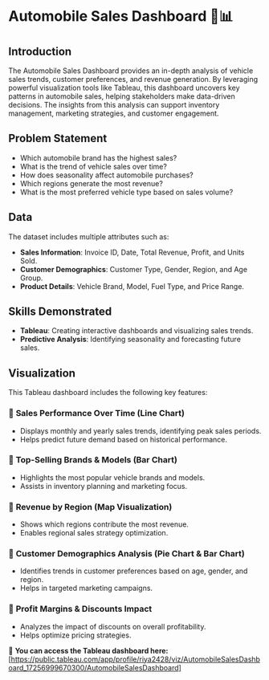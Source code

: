 # Automobile Sales Dashboard 🚗📊

## Introduction
The Automobile Sales Dashboard provides an in-depth analysis of vehicle sales trends, customer preferences, and revenue generation. By leveraging powerful visualization tools like Tableau, this dashboard uncovers key patterns in automobile sales, helping stakeholders make data-driven decisions. The insights from this analysis can support inventory management, marketing strategies, and customer engagement.

## Problem Statement
- Which automobile brand has the highest sales?
- What is the trend of vehicle sales over time?
- How does seasonality affect automobile purchases?
- Which regions generate the most revenue?
- What is the most preferred vehicle type based on sales volume?

## Data
The dataset includes multiple attributes such as:
- **Sales Information**: Invoice ID, Date, Total Revenue, Profit, and Units Sold.
- **Customer Demographics**: Customer Type, Gender, Region, and Age Group.
- **Product Details**: Vehicle Brand, Model, Fuel Type, and Price Range.

## Skills Demonstrated
- **Tableau**: Creating interactive dashboards and visualizing sales trends.
- **Predictive Analysis**: Identifying seasonality and forecasting future sales.

## Visualization
This Tableau dashboard includes the following key features:

### 📌 **Sales Performance Over Time (Line Chart)**
- Displays monthly and yearly sales trends, identifying peak sales periods.
- Helps predict future demand based on historical performance.

### 📌 **Top-Selling Brands & Models (Bar Chart)**
- Highlights the most popular vehicle brands and models.
- Assists in inventory planning and marketing focus.

### 📌 **Revenue by Region (Map Visualization)**
- Shows which regions contribute the most revenue.
- Enables regional sales strategy optimization.

### 📌 **Customer Demographics Analysis (Pie Chart & Bar Chart)**
- Identifies trends in customer preferences based on age, gender, and region.
- Helps in targeted marketing campaigns.

### 📌 **Profit Margins & Discounts Impact**
- Analyzes the impact of discounts on overall profitability.
- Helps optimize pricing strategies.

🚀 **You can access the Tableau dashboard here:** [https://public.tableau.com/app/profile/riya2428/viz/AutomobileSalesDashboard_17256999670300/AutomobileSalesDashboard]
